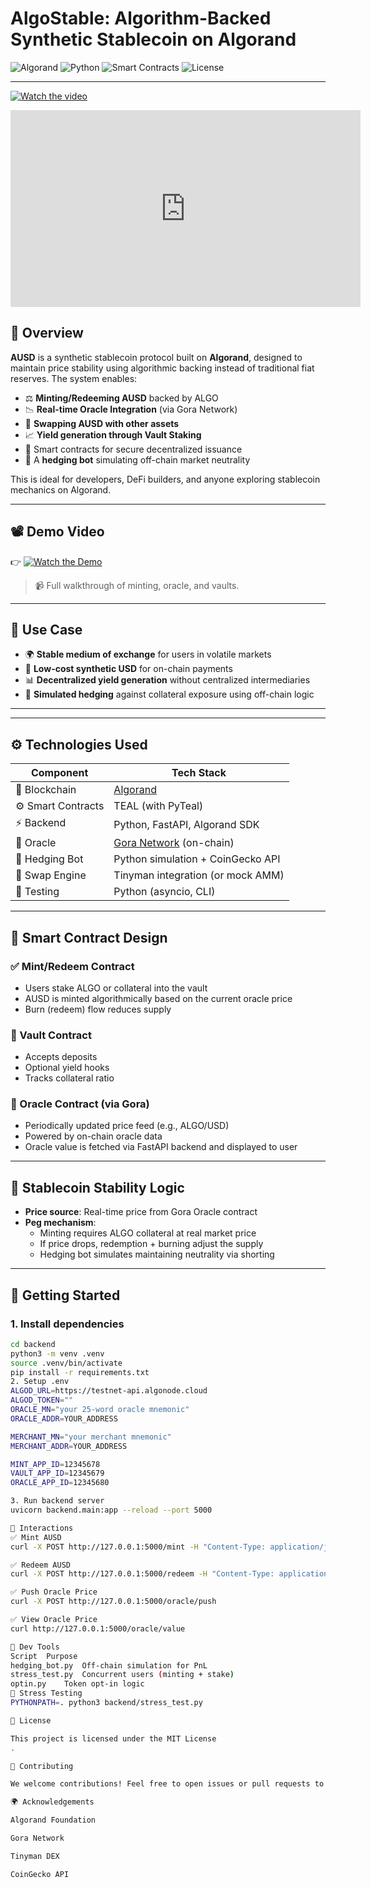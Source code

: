 # AlgoStable: Algorithm-Backed Synthetic Stablecoin on Algorand

![Algorand](https://img.shields.io/badge/Built_on-Algorand-blue.svg)
![Python](https://img.shields.io/badge/Backend-Python%20%7C%20FastAPI-green.svg)
![Smart Contracts](https://img.shields.io/badge/Smart_Contracts-TEAL%20%7C%20PyTeal-orange.svg)
![License](https://img.shields.io/badge/license-MIT-blue.svg)

---
[![Watch the video](https://img.youtube.com/vi/eCgZITySS2o/0.jpg)](https://youtu.be/eCgZITySS2o)

<iframe width="560" height="315" src="https://www.youtube.com/embed/eCgZITySS2o" frameborder="0" allow="accelerometer; autoplay; clipboard-write; encrypted-media; gyroscope; picture-in-picture" allowfullscreen></iframe>

## 🎯 Overview

**AUSD** is a synthetic stablecoin protocol built on **Algorand**, designed to maintain price stability using algorithmic backing instead of traditional fiat reserves. The system enables:

- ⚖️ **Minting/Redeeming AUSD** backed by ALGO
- 📉 **Real-time Oracle Integration** (via Gora Network)
- 🔁 **Swapping AUSD with other assets**
- 📈 **Yield generation through Vault Staking**
- 🔐 Smart contracts for secure decentralized issuance
- 🧠 A **hedging bot** simulating off-chain market neutrality

This is ideal for developers, DeFi builders, and anyone exploring stablecoin mechanics on Algorand.

---

## 📽 Demo Video

👉 [![Watch the Demo](https://img.youtube.com/vi/YOUR_VIDEO_ID_HERE/0.jpg)](https://www.youtube.com/watch?v=YOUR_VIDEO_ID_HERE)

> 📹 Full walkthrough of minting, oracle, and vaults.

---

## 🧠 Use Case

- 🌍 **Stable medium of exchange** for users in volatile markets
- 💱 **Low-cost synthetic USD** for on-chain payments
- 📊 **Decentralized yield generation** without centralized intermediaries
- 🧪 **Simulated hedging** against collateral exposure using off-chain logic

---


---

## ⚙️ Technologies Used

| Component       | Tech Stack                        |
|----------------|------------------------------------|
| 🔗 Blockchain   | [Algorand](https://developer.algorand.org) |
| ⚙️ Smart Contracts | TEAL (with PyTeal)              |
| ⚡ Backend      | Python, FastAPI, Algorand SDK     |
| 📡 Oracle       | [Gora Network](https://gora.io/) (on-chain) |
| 🧠 Hedging Bot  | Python simulation + CoinGecko API |
| 🔁 Swap Engine  | Tinyman integration (or mock AMM) |
| 🧪 Testing      | Python (asyncio, CLI)             |

---

## 🔐 Smart Contract Design

### ✅ Mint/Redeem Contract

- Users stake ALGO or collateral into the vault
- AUSD is minted algorithmically based on the current oracle price
- Burn (redeem) flow reduces supply

### 🏦 Vault Contract

- Accepts deposits
- Optional yield hooks
- Tracks collateral ratio

### 🔮 Oracle Contract (via Gora)

- Periodically updated price feed (e.g., ALGO/USD)
- Powered by on-chain oracle data
- Oracle value is fetched via FastAPI backend and displayed to user

---

## 🔄 Stablecoin Stability Logic

- **Price source**: Real-time price from Gora Oracle contract
- **Peg mechanism**:
  - Minting requires ALGO collateral at real market price
  - If price drops, redemption + burning adjust the supply
  - Hedging bot simulates maintaining neutrality via shorting

---

## 🚀 Getting Started

### 1. Install dependencies

```bash
cd backend
python3 -m venv .venv
source .venv/bin/activate
pip install -r requirements.txt
2. Setup .env
ALGOD_URL=https://testnet-api.algonode.cloud
ALGOD_TOKEN=""
ORACLE_MN="your 25-word oracle mnemonic"
ORACLE_ADDR=YOUR_ADDRESS

MERCHANT_MN="your merchant mnemonic"
MERCHANT_ADDR=YOUR_ADDRESS

MINT_APP_ID=12345678
VAULT_APP_ID=12345679
ORACLE_APP_ID=12345680

3. Run backend server
uvicorn backend.main:app --reload --port 5000

🔄 Interactions
✅ Mint AUSD
curl -X POST http://127.0.0.1:5000/mint -H "Content-Type: application/json" -d '{"amount": 1000}'

✅ Redeem AUSD
curl -X POST http://127.0.0.1:5000/redeem -H "Content-Type: application/json" -d '{"amount": 500}'

✅ Push Oracle Price
curl -X POST http://127.0.0.1:5000/oracle/push

✅ View Oracle Price
curl http://127.0.0.1:5000/oracle/value

🔧 Dev Tools
Script	Purpose
hedging_bot.py	Off-chain simulation for PnL
stress_test.py	Concurrent users (minting + stake)
optin.py	Token opt-in logic
🧪 Stress Testing
PYTHONPATH=. python3 backend/stress_test.py

📜 License

This project is licensed under the MIT License
.

🙌 Contributing

We welcome contributions! Feel free to open issues or pull requests to improve the protocol.

🌍 Acknowledgements

Algorand Foundation

Gora Network

Tinyman DEX

CoinGecko API
